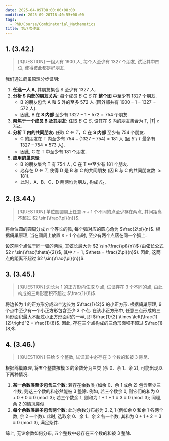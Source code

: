 ```yaml
---
date: 2025-04-09T08:00:00+08:00
modified: 2025-09-20T18:40:55+08:00
tags:
  - PhD/Course/Combinatorial_Mathematics
title: 第八次作业
---
```


## 1. (3.42.)

> [!QUESTION]
> 一组人有 1900 人, 每个人至少有 1327 个朋友, 试证其中四位, 使得彼此都是好朋友.

我们通过鸽巢原理分步证明:

1. **任选一人 A,** 其朋友集合 S 至少有 1327 人.
2. **分析 S 内部的朋友关系:** 每个成员 $B \in S$ 在 **整个图** 中至少有 1327 个朋友.
   - B 的朋友包含 A 和 S 外的至多 572 人 (因外部共有 $1900 - 1 - 1327 = 572$ 人).
   - 因此, B 在 **S 内部** 至少有 $1327 - 1 - 572 = 754$ 个朋友.
3. **聚焦于一个成员 B 及其朋友:** 任取 $B \in S$, 设其在 S 内的朋友集合为 T, $|T| \geqslant 754$.
4. **分析 T 内的共同朋友:** 任取 $C \in T$，C 在 **S 内部** 至少有 754 个朋友.
   - C 的朋友在 T 内至少有 $754 - (1327 - 754) = 181$ 人 (因 $S \setminus T$ 最多有 $1327 - 754 = 573$ 人).
   - 因此, C 在 T 中至少有 181 个朋友.
5. **应用鸽巢原理:**
   - B 的朋友集合 T 有 754 人, C 在 T 中至少有 181 个朋友.
   - 必存在 $D \in T$, 使得 D 是 B 和 C 的共同朋友 (因 B 与 C 的共同朋友数 $\geqslant 181$).
   - 此时，A、B、C、D 两两均为朋友, 构成 $K_4$.

## 2. (3.44.)

> [!QUESTION]
> 单位圆圆周上任意 $n + 1$ 个不同的点至少存在两点, 其间距离不超过 $2 \sin{\frac{\pi}{n}}$.

将单位圆的圆周分成 $n$ 个等长的弧, 每个弧对应的圆心角为 $\frac{2\pi}{n}$. 根据鸽巢原理, 当在圆周上放置 $n + 1$ 个点时, 至少有两个点落在同一个弧上.

设这两个点位于同一弧的两端, 其弦长最大为 $2 \sin{\frac{\pi}{n}}$ (由弦长公式 $2 r \sin{\frac{\theta}{2}}$, 其中 $r = 1$, $\theta = \frac{2\pi}{n}$). 因此, 这两点的距离不超过 $2 \sin{\frac{\pi}{n}}$.

## 3. (3.45.)

> [!QUESTION]
> 边长为 1 的正方形内任取 9 点, 试证存在 3 个不同的点, 由此构成的三角形面积不超过 $\frac{1}{8}$.

将边长为 1 的正方形分成四个边长为 $\frac{1}{2}$ 的小正方形. 根据鸽巢原理, 9 个点中至少有一个小正方形包含至少 3 个点. 在该小正方形中, 任意三点形成的三角形面积最大不超过小正方形面积的一半, 即 $\frac{1}{2} \times \left(\frac{1}{2}\right)^2 = \frac{1}{8}$. 因此, 存在三个点构成的三角形面积不超过 $\frac{1}{8}$.

## 4. (3.46.)

> [!QUESTION]
> 任给 5 个整数, 试证其中必存在 3 个数的和被 3 除尽.

根据鸽巢原理, 将五个整数按模 3 的余数分为三类 (余 0、余 1、余 2), 可能出现以下两种情况:

1. **某一余数类至少包含三个数:** 若存在余数类 (如余 0、余 1 或余 2) 包含至少三个数, 则这三个数的和必然能被 3 整除. 例如, 若三个数余 0, 则它们的和为 $0 + 0 + 0 \equiv 0 \pmod{3}$; 若三个数余 1, 则和为 $1 + 1 + 1 \equiv 3 \equiv 0 \pmod{3}$; 同理, 余 2 的情况类似.
2. **每个余数类最多包含两个数:** 此时余数分布必为 $2, 2, 1$ (例如余 0 和余 1 各两个数, 余 2 一个数). 此时, 选取余 0、余 1、余 2 各一个数, 其和为 $0 + 1 + 2 = 3 \equiv 0 \pmod{3}$, 满足条件.

综上, 无论余数如何分布, 五个整数中必存在三个数的和被 3 整除.
